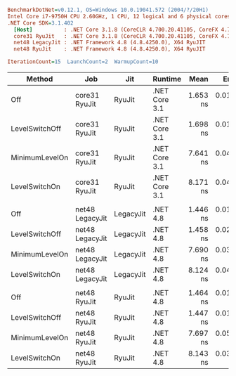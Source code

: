 ``` ini

BenchmarkDotNet=v0.12.1, OS=Windows 10.0.19041.572 (2004/?/20H1)
Intel Core i7-9750H CPU 2.60GHz, 1 CPU, 12 logical and 6 physical cores
.NET Core SDK=3.1.402
  [Host]          : .NET Core 3.1.8 (CoreCLR 4.700.20.41105, CoreFX 4.700.20.41903), X64 RyuJIT
  core31 RyuJit   : .NET Core 3.1.8 (CoreCLR 4.700.20.41105, CoreFX 4.700.20.41903), X64 RyuJIT
  net48 LegacyJit : .NET Framework 4.8 (4.8.4250.0), X64 RyuJIT
  net48 RyuJit    : .NET Framework 4.8 (4.8.4250.0), X64 RyuJIT

IterationCount=15  LaunchCount=2  WarmupCount=10  

```
|         Method |             Job |       Jit |       Runtime |     Mean |     Error |    StdDev | Ratio | RatioSD |
|--------------- |---------------- |---------- |-------------- |---------:|----------:|----------:|------:|--------:|
|            Off |   core31 RyuJit |    RyuJit | .NET Core 3.1 | 1.653 ns | 0.0114 ns | 0.0163 ns |  1.00 |    0.00 |
| LevelSwitchOff |   core31 RyuJit |    RyuJit | .NET Core 3.1 | 1.698 ns | 0.0129 ns | 0.0189 ns |  1.03 |    0.01 |
| MinimumLevelOn |   core31 RyuJit |    RyuJit | .NET Core 3.1 | 7.641 ns | 0.0411 ns | 0.0576 ns |  4.62 |    0.06 |
|  LevelSwitchOn |   core31 RyuJit |    RyuJit | .NET Core 3.1 | 8.171 ns | 0.0444 ns | 0.0664 ns |  4.94 |    0.06 |
|                |                 |           |               |          |           |           |       |         |
|            Off | net48 LegacyJit | LegacyJit |      .NET 4.8 | 1.446 ns | 0.0100 ns | 0.0150 ns |  1.00 |    0.00 |
| LevelSwitchOff | net48 LegacyJit | LegacyJit |      .NET 4.8 | 1.458 ns | 0.0222 ns | 0.0326 ns |  1.01 |    0.02 |
| MinimumLevelOn | net48 LegacyJit | LegacyJit |      .NET 4.8 | 7.690 ns | 0.0329 ns | 0.0462 ns |  5.32 |    0.07 |
|  LevelSwitchOn | net48 LegacyJit | LegacyJit |      .NET 4.8 | 8.124 ns | 0.0466 ns | 0.0683 ns |  5.62 |    0.07 |
|                |                 |           |               |          |           |           |       |         |
|            Off |    net48 RyuJit |    RyuJit |      .NET 4.8 | 1.464 ns | 0.0140 ns | 0.0201 ns |  1.00 |    0.00 |
| LevelSwitchOff |    net48 RyuJit |    RyuJit |      .NET 4.8 | 1.447 ns | 0.0140 ns | 0.0205 ns |  0.99 |    0.02 |
| MinimumLevelOn |    net48 RyuJit |    RyuJit |      .NET 4.8 | 7.697 ns | 0.0511 ns | 0.0749 ns |  5.26 |    0.09 |
|  LevelSwitchOn |    net48 RyuJit |    RyuJit |      .NET 4.8 | 8.143 ns | 0.0373 ns | 0.0558 ns |  5.57 |    0.07 |
